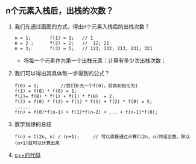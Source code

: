 ## n个元素入栈后，出栈的次数？

1. 我们先通过画图的方式，得出n个元素入栈后的出栈次数？

   ```
   n = 1;		f(1) = 1;	// 1
   n = 2 ;		f(2) = 2;	//	12;	21
   n = 3;		f(3) = 5;	// 123, 132; 213, 231; 321
   ```

   + 将每一个元素作为第一个出栈元素：计算有多少次出栈次数；

2. 我们可以得出其具体每一步得到的公式？

   ```
   f(0) = 1;		//我们补充一个f(0)，将其初始化为1
   f(1) = f(0) * f(0) = 1;	 
   f(2)= f(0) * f(1) + f(1) * f(0)	= 2;
   f(3) = f(0) * f(2) + f(1) * f(1) + f(2) * f(0) = 5;
   ......
   f(n) = f(0)*f(n-1) + f(1)*f(n-2) + ... + f(n-1)*f(0);
   ```

3. 数学规律的总结

   ```
   f(n) = C(2n, n) / (n+1);		// 可以直接通过计算C(2n, n)的组合数，除以(n+1)就可以计算出来
   ```

4. [c++的代码](https://blog.csdn.net/z88508468/article/details/45578893)

